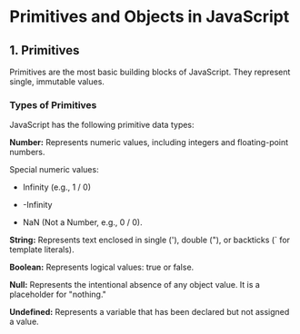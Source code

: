 # Primitives and Objects in JavaScript

## 1. Primitives

Primitives are the most basic building blocks of JavaScript. They represent single, immutable values.

### Types of Primitives

JavaScript has the following primitive data types:

**Number:** Represents numeric values, including integers and floating-point numbers.

Special numeric values:

- Infinity (e.g., 1 / 0)

- -Infinity

- NaN (Not a Number, e.g., 0 / 0).

**String:** Represents text enclosed in single ('), double ("), or backticks (` for template literals).

**Boolean:** Represents logical values: true or false.

**Null:** Represents the intentional absence of any object value. It is a placeholder for "nothing."

**Undefined:** Represents a variable that has been declared but not assigned a value.
